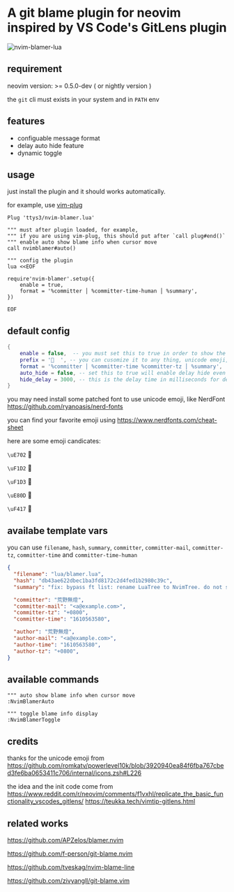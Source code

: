# A git blame plugin for neovim inspired by VS Code's GitLens plugin

![nvim-blamer-lua](nvim-blamer-lua.png)

## requirement

neovim version: >= 0.5.0-dev ( or nightly version )

the `git` cli must exists in your system and in `PATH` env

## features

- configuable message format
- delay auto hide feature
- dynamic toggle


## usage

just install the plugin and it should works automatically.

for example, use [vim-plug](https://github.com/junegunn/vim-plug)

```vim
Plug 'ttys3/nvim-blamer.lua'

""" must after plugin loaded, for example,
""" if you are using vim-plug, this should put after `call plug#end()`
""" enable auto show blame info when cursor move
call nvimblamer#auto()

""" config the plugin
lua <<EOF

require'nvim-blamer'.setup({
    enable = true,
    format = '%committer │ %committer-time-human │ %summary',
})

EOF

```

## default config

```lua
{
    enable = false,  -- you must set this to true in order to show the blame info
    prefix = '  ', -- you can cusomize it to any thing, unicode emoji, even disable it, just set to empty lua string
    format = '%committer │ %committer-time %committer-tz │ %summary',
    auto_hide = false, -- set this to true will enable delay hide even you do not have the cursor moved
    hide_delay = 3000, -- this is the delay time in milliseconds for delay auto hide
}
```

you may need install some patched font to use unicode emoji, like NerdFont <https://github.com/ryanoasis/nerd-fonts>

you can find your favorite emoji using <https://www.nerdfonts.com/cheat-sheet>

here are some emoji candicates:

`\uE702` 

`\uF1D2` 

`\uF1D3` 

`\uE80D` 

`\uF417` 

## availabe template vars

you can use `filename`, `hash`, `summary`, `committer`, `committer-mail`, `committer-tz`, `committer-time` and `committer-time-human`

```json
{
  "filename": "lua/blamer.lua",
  "hash": "db43ae622dbec1ba3fd8172c2d4fed1b2980c39c",
  "summary": "fix: bypass ft list: rename LuaTree to NvimTree. do not show Not Committed Yet msg",

  "committer": "荒野無燈",
  "committer-mail": "<a@example.com>",
  "committer-tz": "+0800",
  "committer-time": "1610563580",

  "author": "荒野無燈",
  "author-mail": "<a@example.com>",
  "author-time": "1610563580",
  "author-tz": "+0800",
}
```

## available commands

```vim
""" auto show blame info when cursor move
:NvimBlamerAuto

""" toggle blame info display
:NvimBlamerToggle
```

## credits

thanks for the unicode emoji from <https://github.com/romkatv/powerlevel10k/blob/3920940ea84f6fba767cbed3fe6ba0653411c706/internal/icons.zsh#L226>

the idea and the init code come from https://www.reddit.com/r/neovim/comments/f1vxhl/replicate_the_basic_functionality_vscodes_gitlens/
https://teukka.tech/vimtip-gitlens.html


## related works

<https://github.com/APZelos/blamer.nvim>

<https://github.com/f-person/git-blame.nvim>

<https://github.com/tveskag/nvim-blame-line>

<https://github.com/zivyangll/git-blame.vim>
